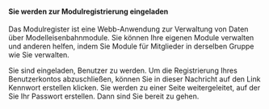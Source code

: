 ﻿#### Sie werden zur Modulregistrierung eingeladen

Das Modulregister ist eine Webb-Anwendung zur Verwaltung von Daten über Modelleisenbahnmodule.
Sie können Ihre eigenen Module verwalten und anderen helfen, indem Sie Module für Mitglieder in derselben Gruppe wie Sie verwalten.

Sie sind eingeladen, Benutzer zu werden.
Um die Registrierung Ihres Benutzerkontos abzuschließen, können Sie in dieser Nachricht auf den Link Kennwort erstellen klicken.
Sie werden zu einer Seite weitergeleitet, auf der Sie Ihr Passwort erstellen.
Dann sind Sie bereit zu gehen.